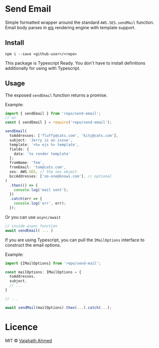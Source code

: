 # Send Email

Simple formatted wrapper around the standard `AWS.SES.sendMail` function. Email body parses in [ejs]() rendering engine with template support.

## Install

```
npm i --save <github-user>/<repo>
```

This package is Typescript Ready. You don't have to install definitions additionally for using with Typescript.

## Usage

The exposed `sendEmail` function returns a promise.

Example:

```ts
import { sendEmail } from 'repo/send-email';
// or
const { sendEmail } = require('repo/send-email');

sendEmail(
  toAddresses: ['fluffy@cats.com', 'kity@cats.com'],
  subject: 'Jerry is an issue',
  template: '<%= ejs %> template',
  fields: {
    data: 'to render template'
  };
  fromName: 'Tom',
  fromEmail: 'tom@cats.com',
  ses: AWS.SES, // the ses object
  bccAddresses: ['no-one@knows.com'], // optional
)
  .then(() => {
    console.log('mail sent');
  })
  .catch(err => {
    console.log('err', err);
  });
```

Or you can use `async/await`

```ts
// inside async function
await sendEmail( ... )
```

If you are using Typescript, you can pull the `IMailOptions` interface to construct the email options.

Example:

```ts
import {IMailOptions} from 'repo/send-mail';

const mailOptions: IMailOptions = {
  toAddresses,
  subject,
  // ...
}

// ...

await sendMail(mailOptions).then(...).catch(...);
```

# Licence

MIT © [Vajahath Ahmed](https://twitter.com/vajahath7)
